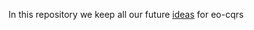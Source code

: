 In this repository we keep all our future [ideas](https://github.com/eo-cqrs/ideas/issues) for eo-cqrs
